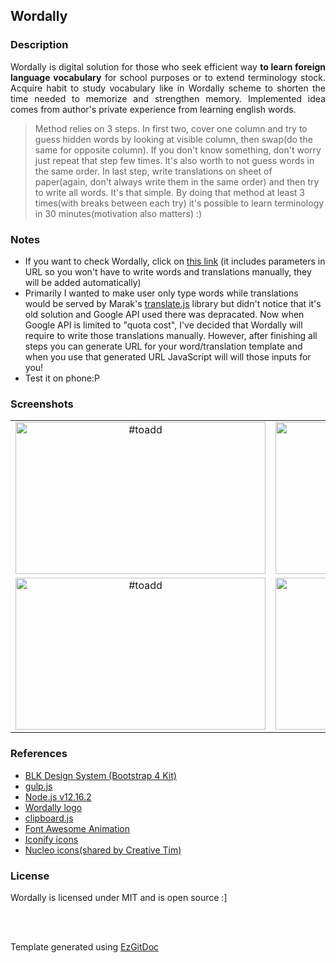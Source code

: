 <h2>Wordally</h2>

<h3>Description</h3>

<p align="justify">Wordally is digital solution for those who seek efficient way <strong>to learn foreign language vocabulary</strong> for school purposes or to extend terminology stock. Acquire habit to study vocabulary like in Wordally scheme to shorten the time needed to memorize and strengthen memory. Implemented idea comes from author's private experience from learning english words. 
 
> Method relies on 3 steps. In first two, cover one column and try to guess hidden words by looking at visible column, then swap(do the same for opposite column). If you don't know something, don't worry just repeat that step few times. It's also worth to not guess words in the same order. In last step, write translations on sheet of paper(again, don't always write them in the same order) and then try to write all words. It's that simple. By doing that method at least 3 times(with breaks between each try) it's possible to learn terminology in 30 minutes(motivation also matters) :) </p>

<h3>Notes</h3>

- If you want to check Wordally, click on <a href="https://trolit.github.io/Wordally/?&word=dog&translation=pies&word=cat&translation=kot&word=ogre&translation=ogr&word=pigeon&translation=gołąb&word=monster&translation=potwór&word=fire&translation=ogień&word=kitchen&translation=kuchnia&word=house&translation=dom&word=shoot&translation=strzelać">this link</a> (it includes parameters in URL so you won't have to write words and translations manually, they will be added automatically)
- Primarily I wanted to make user only type words while translations would be served by Marak's <a href="https://github.com/marak/translate.js/">translate.js</a> library but didn't notice that it's old solution and Google API used there was depracated. Now when Google API is limited to "quota cost", I've decided that Wordally will require to write those translations manually. However, after finishing all steps you can generate URL for your word/translation template and when you use that generated URL JavaScript will will those inputs for you! 
- Test it on phone:P  

<h3>Screenshots</h3>

| | |
| :---: | :---: |
| <img src="https://raw.githubusercontent.com/trolit/Wordally/images/images/1.png" alt="#toadd" width="400" height="243"/> | <img src="https://raw.githubusercontent.com/trolit/Wordally/images/images/2.png" alt="#toadd" width="400" height="243"/> |
| <img src="https://raw.githubusercontent.com/trolit/Wordally/images/images/3.png" alt="#toadd" width="400" height="243"/> | <img src="https://raw.githubusercontent.com/trolit/Wordally/images/images/4.png" alt="#toadd" width="400" height="243"/> |
<!-- For image table, it's highly recommended to have the same resolution images. 
 To find best results(no stretches, equal cells), both axis should be adjusted manually. -->

<h3>References</h3>

- <a href="https://github.com/creativetimofficial/blk-design-system">BLK Design System (Bootstrap 4 Kit)</a>
- <a href="https://gulpjs.com/">gulp.js</a>
- <a href="https://nodejs.org/en/">Node.js v12.16.2</a>
- <a href="https://pixabay.com/vectors/jigsaw-puzzle-game-match-puzzle-1297102/">Wordally logo</a>
- <a href="https://clipboardjs.com/">clipboard.js</a>
- <a href="https://l-lin.github.io/font-awesome-animation/">Font Awesome Animation</a>
- <a href="https://iconify.design/">Iconify icons</a>
- <a href="https://nucleoapp.com/">Nucleo icons(shared by Creative Tim)</a>

<h3>License</h3>

Wordally is licensed under MIT and is open source :]

<br/>
<br/>

Template generated using <a href="https://github.com/trolit/EzGitDoc">EzGitDoc</a>
